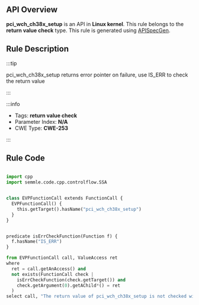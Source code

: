 ---
---


## API Overview
**pci_wch_ch38x_setup** is an API in **Linux kernel**. This rule belongs to the **return value check** type. This rule is generated using [APISpecGen](../../tools/APISpecGen).
## Rule Description

:::tip

pci_wch_ch38x_setup returns error pointer on failure, use IS_ERR to check the return value

:::

:::info

- Tags: **return value check**
- Parameter Index: **N/A**
- CWE Type: **CWE-253**

:::

## Rule Code
```python

import cpp
import semmle.code.cpp.controlflow.SSA


class EVPFunctionCall extends FunctionCall {
  EVPFunctionCall() {
    this.getTarget().hasName("pci_wch_ch38x_setup")
  }
}


predicate isErrCheckFunction(Function f) {
  f.hasName("IS_ERR") 
}

from EVPFunctionCall call, ValueAccess ret
where
  ret = call.getAnAccess() and
  not exists(FunctionCall check |
    isErrCheckFunction(check.getTarget()) and
    check.getArgument(0).getAChild*() = ret
  )
select call, "The return value of pci_wch_ch38x_setup is not checked with IS_ERR."
    
```